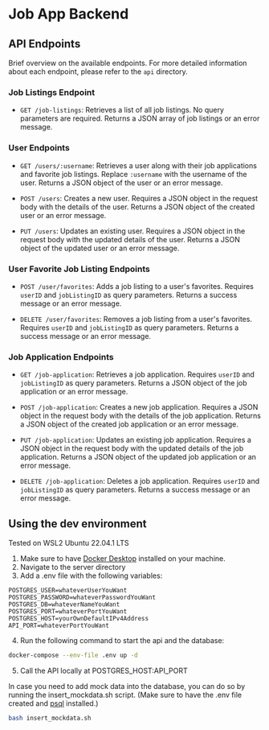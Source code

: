# Job App Backend

## API Endpoints

Brief overview on the available endpoints. For more detailed information about each endpoint, please refer to the `api` directory.

### Job Listings Endpoint

- `GET /job-listings`: Retrieves a list of all job listings. No query parameters are required. Returns a JSON array of job listings or an error message.

### User Endpoints

- `GET /users/:username`: Retrieves a user along with their job applications and favorite job listings. Replace `:username` with the username of the user. Returns a JSON object of the user or an error message.

- `POST /users`: Creates a new user. Requires a JSON object in the request body with the details of the user. Returns a JSON object of the created user or an error message.

- `PUT /users`: Updates an existing user. Requires a JSON object in the request body with the updated details of the user. Returns a JSON object of the updated user or an error message.

### User Favorite Job Listing Endpoints

- `POST /user/favorites`: Adds a job listing to a user's favorites. Requires `userID` and `jobListingID` as query parameters. Returns a success message or an error message.

- `DELETE /user/favorites`: Removes a job listing from a user's favorites. Requires `userID` and `jobListingID` as query parameters. Returns a success message or an error message.

### Job Application Endpoints

- `GET /job-application`: Retrieves a job application. Requires `userID` and `jobListingID` as query parameters. Returns a JSON object of the job application or an error message.

- `POST /job-application`: Creates a new job application. Requires a JSON object in the request body with the details of the job application. Returns a JSON object of the created job application or an error message.

- `PUT /job-application`: Updates an existing job application. Requires a JSON object in the request body with the updated details of the job application. Returns a JSON object of the updated job application or an error message.

- `DELETE /job-application`: Deletes a job application. Requires `userID` and `jobListingID` as query parameters. Returns a success message or an error message.

## Using the dev environment

Tested on WSL2 Ubuntu 22.04.1 LTS

1. Make sure to have [Docker Desktop](https://docs.docker.com/desktop/) installed on your machine.
2. Navigate to the server directory
3. Add a .env file with the following variables:

```
POSTGRES_USER=whateverUserYouWant
POSTGRES_PASSWORD=whateverPasswordYouWant
POSTGRES_DB=whateverNameYouWant
POSTGRES_PORT=whateverPortYouWant
POSTGRES_HOST=yourOwnDefaultIPv4Address
API_PORT=whateverPortYouWant
```

4. Run the following command to start the api and the database:

```bash
docker-compose --env-file .env up -d
```

5. Call the API locally at POSTGRES_HOST:API_PORT

In case you need to add mock data into the database, you can do so by running the insert_mockdata.sh script. (Make sure to have the .env file created and [psql](https://www.postgresql.org/download/) installed.)

```bash
bash insert_mockdata.sh
```
